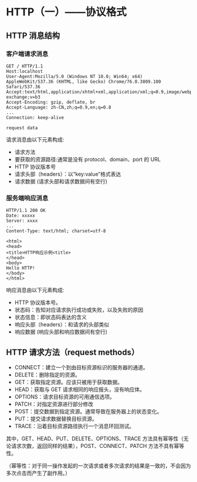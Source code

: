 # HTTP（一）——协议格式

## HTTP 消息结构
### 客户端请求消息
```
GET / HTTP/1.1
Host:localhost
User-Agent:Mozilla/5.0 (Windows NT 10.0; Win64; x64) AppleWebKit/537.36 (KHTML, like Gecko) Chrome/76.0.3809.100 Safari/537.36
Accept:text/html,application/xhtml+xml,application/xml;q=0.9,image/webp,image/apng,*/*;q=0.8,application/signed-exchange;v=b3
Accept-Encoding: gzip, deflate, br
Accept-Language: zh-CN,zh;q=0.9,en;q=0.8
...
Connection: keep-alive

request data
```
请求消息由以下元素构成:
+ 请求方法
+ 要获取的资源路径:通常是没有 protocol、domain、port 的 URL
+ HTTP 协议版本号
+ 请求头部（headers）：以“key:value”格式表达
+ 请求数据
(请求头部和请求数据间有空行)

### 服务端响应消息
```
HTTP/1.1 200 OK
Date: xxxxx
Server: xxxx
...
Content-Type: text/html; charset=utf-8

<html>
<head>
<title>HTTP响应示例<title>
</head>
<body>
Hello HTTP!
</body>
</html>
```
响应消息由以下元素构成:
+ HTTP 协议版本号。
+ 状态码：告知对应请求执行成功或失败，以及失败的原因
+ 状态信息：即状态码表达的含义
+ 响应头部（headers）：和请求的头部类似
+ 响应数据
(响应头部和响应数据间有空行)

## HTTP 请求方法（request methods）
+ CONNECT：建立一个到由目标资源标识的服务器的通道。
+ DELETE：删除指定的资源。
+ GET：获取指定资源。应该只被用于获取数据。
+ HEAD：获取与 GET 请求相同的响应报头，没有响应体。
+ OPTIONS：请求目标资源的可用通信选项。
+ PATCH：对指定资源进行部分修改
+ POST：提交数据到指定资源。通常导致在服务器上的状态变化。
+ PUT：提交请求数据替换目标资源。
+ TRACE：沿着目标资源路径执行一个消息环回测试。

其中，GET、HEAD、PUT、DELETE、OPTIONS、TRACE 方法具有幂等性（无论请求次数，返回同样的结果），POST、CONNECT、PATCH 方法不具有幂等性。

（幂等性：对于同一操作发起的一次请求或者多次请求的结果是一致的，不会因为多次点击而产生了副作用。）

